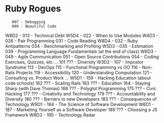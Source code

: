# Ruby Rogues

       007 - Debugging
       009 - Beautiful Code
W8D2 - 013 - Technical Debt
W5D4 - 022 - When to Use Modules
W4D3 - 026 - Pair Programming
       031 - Code Reading
W8D4 - 032 - Ruby Antipatterns
       034 - Benchmarking and Profiling
W5D3 - 035 - Estimation
       039 - Programming Language Fundamentals (at the end of class)
W6D3 - 049 - Agile Communication
       051 - Open Source Contributions
       054 - Coding Exercises, Quizzes, etc
       ...
       101 ??? - Diversity
W3D2 - 107 - Impostor Syndrome
       113 - DevOps
       115 - Functional Programming vs OO
       116 - Non-Rails Projects
       119 - Accessibility
       120 - Understanding Computation
       121 - Consulting vs. Product Work
       ...
W5D1 - 159 - Hacking Education (about code schools)
       162 ??? - Scaling Rails
       163 ??? - Education
       164 - Staying Sharp (with Dave Thomas)
       166 ??? - Polyglot Programming
       175 ??? - Civic Hacking
       177 ??? - Creativity and Technology
       179 ??? - Accountability and Diversity
       180 ??? - Barriers to new Developers
       183 ??? - Consequences of Technology
W9D1 - 184 - The Science of Software Development
W6D1 - 187 - Marketing Yourself as a Software Developer
       189 ??? - Choosing a JS Framework
W8D3 - 195 - Technology Radar
